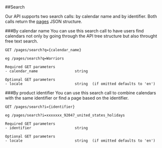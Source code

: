 ##Search

Our API supports two search calls: by calendar name and by identifier. Both calls return the [pages](https://github.com/schedjoules/calendar-store-api/blob/master/details/pages.md) JSON structure.

###By calendar name
You can use this search call to have users find calendars not only by going through the API tree structure but also throught free text search.

```
GET /pages/search?q={calendar_name}

eg /pages/search?q=Warriors

Required GET parameters
- calendar_name					string

Optional GET parameters
- locale 						string  (if omitted defaults to 'en')
```

###By product identifier
You can use this search call to combine calendars with the same identifier or find a page based on the identifier.

```
GET /pages/search?i={identifier}

eg /pages/search?i=xxxxxxx_92047_united_states_holidays

Required GET parameters
- identifier					string

Optional GET parameters
- locale						string  (if omitted defaults to 'en')
```